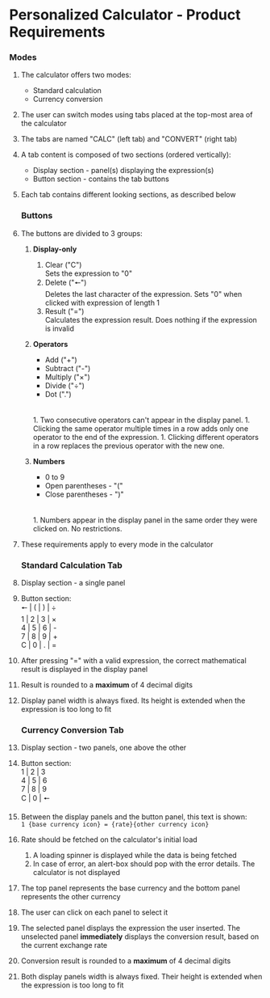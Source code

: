 # Personalized Calculator - Product Requirements
### Modes
1. The calculator offers two modes:
    * Standard calculation
    * Currency conversion
1. The user can switch modes using tabs placed at the top-most area of the calculator
1. The tabs are named "CALC" (left tab) and "CONVERT" (right tab)
1. A tab content is composed of two sections (ordered vertically):
    * Display section - panel(s) displaying the expression(s)
    * Button section - contains the tab buttons
1. Each tab contains different looking sections, as described below

    ### Buttons
1. The buttons are divided to 3 groups:
    1. **Display-only**  
        1. Clear ("C")  
        Sets the expression to "0"
        1. Delete ("🠔")  
        Deletes the last character of the expression. Sets "0" when clicked with expression of length 1
        1. Result ("=")  
        Calculates the expression result. Does nothing if the expression is invalid
    
    1. **Operators**
        * Add ("+")
        * Subtract ("-")
        * Multiply ("×")
        * Divide ("÷")
        * Dot (".")
        <br/>
        <br/>
        1. Two consecutive operators can't appear in the display panel.  
        1. Clicking the same operator multiple times in a row adds only one operator to the end of the expression.  
        1. Clicking different operators in a row replaces the previous operator with the new one.
        
    1. **Numbers**
        * 0 to 9
        * Open parentheses - "("
        * Close parentheses - ")"
        <br/>
        <br/>
        1. Numbers appear in the display panel in the same order they were clicked on. No restrictions.
1. These requirements apply to every mode in the calculator

    ### Standard Calculation Tab
1. Display section - a single panel
1. Button section:  
    🠔 | ( | ) | ÷  
    1 | 2 | 3 | ×  
    4 | 5 | 6 | -  
    7 | 8 | 9 | +  
    C | 0 | . | =
1. After pressing "=" with a valid expression, the correct mathematical result is displayed in the display panel
1. Result is rounded to a **maximum** of 4 decimal digits
1. Display panel width is always fixed. Its height is extended when the expression is too long to fit

    ### Currency Conversion Tab
1. Display section - two panels, one above the other
1. Button section:  
    1 | 2 | 3  
    4 | 5 | 6  
    7 | 8 | 9  
    C | 0 | 🠔
1. Between the display panels and the button panel, this text is shown:  
`1 {base currency icon} = {rate}{other currency icon}` 
1. Rate should be fetched on the calculator's initial load
    1. A loading spinner is displayed while the data is being fetched
    1. In case of error, an alert-box should pop with the error details. The calculator is not displayed   
1. The top panel represents the base currency and the bottom panel represents the other currency
1. The user can click on each panel to select it
1. The selected panel displays the expression the user inserted. The unselected panel **immediately** displays the conversion result, based on the current exchange rate
1. Conversion result is rounded to a **maximum** of 4 decimal digits
1. Both display panels width is always fixed. Their height is extended when the expression is too long to fit
